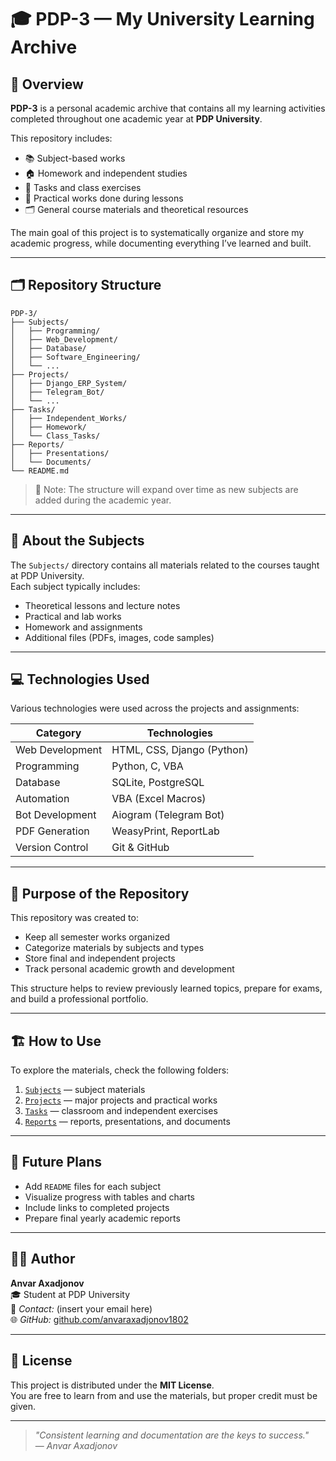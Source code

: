 # 🎓 PDP-3 — My University Learning Archive

## 📘 Overview
**PDP-3** is a personal academic archive that contains all my learning activities completed throughout one academic year at **PDP University**.

This repository includes:
- 📚 Subject-based works
- 🏠 Homework and independent studies
- 🧩 Tasks and class exercises
- 🧠 Practical works done during lessons
- 🗂️ General course materials and theoretical resources

The main goal of this project is to systematically organize and store my academic progress, while documenting everything I’ve learned and built.

---

## 🗂️ Repository Structure

```
PDP-3/
├── Subjects/
│   ├── Programming/
│   ├── Web_Development/
│   ├── Database/
│   ├── Software_Engineering/
│   └── ...
├── Projects/
│   ├── Django_ERP_System/
│   ├── Telegram_Bot/
│   └── ...
├── Tasks/
│   ├── Independent_Works/
│   ├── Homework/
│   └── Class_Tasks/
├── Reports/
│   ├── Presentations/
│   └── Documents/
└── README.md
```

> 📁 Note: The structure will expand over time as new subjects are added during the academic year.

---

## 🧠 About the Subjects
The `Subjects/` directory contains all materials related to the courses taught at PDP University.  
Each subject typically includes:
- Theoretical lessons and lecture notes
- Practical and lab works
- Homework and assignments
- Additional files (PDFs, images, code samples)

---

## 💻 Technologies Used
Various technologies were used across the projects and assignments:

| Category | Technologies |
|-----------|---------------|
| Web Development | HTML, CSS, Django (Python) |
| Programming | Python, C, VBA |
| Database | SQLite, PostgreSQL |
| Automation | VBA (Excel Macros) |
| Bot Development | Aiogram (Telegram Bot) |
| PDF Generation | WeasyPrint, ReportLab |
| Version Control | Git & GitHub |

---

## 🚀 Purpose of the Repository
This repository was created to:
- Keep all semester works organized  
- Categorize materials by subjects and types  
- Store final and independent projects  
- Track personal academic growth and development  

This structure helps to review previously learned topics, prepare for exams, and build a professional portfolio.

---

## 🏗️ How to Use
To explore the materials, check the following folders:
1. [`Subjects`](./Subjects) — subject materials  
2. [`Projects`](./Projects) — major projects and practical works  
3. [`Tasks`](./Tasks) — classroom and independent exercises  
4. [`Reports`](./Reports) — reports, presentations, and documents  

---

## 📅 Future Plans
- Add `README` files for each subject  
- Visualize progress with tables and charts  
- Include links to completed projects  
- Prepare final yearly academic reports  

---

## 👨‍🎓 Author
**Anvar Axadjonov**  
🎓 Student at PDP University  
📧 *Contact:* (insert your email here)  
🌐 *GitHub:* [github.com/anvaraxadjonov1802](https://github.com/anvaraxadjonov1802)

---

## 📜 License
This project is distributed under the **MIT License**.  
You are free to learn from and use the materials, but proper credit must be given.

---

> _"Consistent learning and documentation are the keys to success."_  
> — *Anvar Axadjonov*
